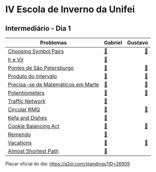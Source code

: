 # IV Escola de Inverno da Unifei

## Intermediário - Dia 1

Problemas | Gabriel | Gustavo
--------- | ------ | ------:
[Choosing Symbol Pairs](http://codeforces.com/problemset/problem/50/B)   | [:balloon:](50BGabriel.cpp) | [:balloon:](50BGustavo.cpp)
[Ir e Vir](https://www.urionlinejudge.com.br/judge/pt/problems/view/1128)    | [:balloon:](1128Gabriel.cpp) | 
[Pontes de São Petersburgo](https://www.urionlinejudge.com.br/judge/pt/problems/view/1203)   | [:balloon:](1203Gabriel.cpp) | [:balloon:](1203Gustavo.cpp) 
[Produto do Intervalo](https://www.urionlinejudge.com.br/judge/pt/problems/view/1301) | [:balloon:](1301Gabriel.cpp) | [:balloon:](1301Gustavo.cpp)
[Precisa-se de Matemáticos em Marte](https://www.urionlinejudge.com.br/judge/pt/problems/view/1804) | [:balloon:](1804Gabriel.cpp) | [:balloon:](1804Gustavo.cpp)
[Potentiometers](https://uva.onlinejudge.org/index.php?option=onlinejudge&page=show_problem&problem=3238) | [:balloon:](12086Gabriel.cpp) | [:balloon:](12086Gustavo.cpp)
[Traffic Network](http://www.spoj.com/problems/TRAFFICN/) | [:balloon:](TRAFFICN-Gabriel.cpp) | 
[Circular RMQ](http://codeforces.com/problemset/problem/52/C) | [:balloon:](52CGabriel.cpp) | [:balloon:](52CGustavo.cpp)
[Kefa and Dishes](http://codeforces.com/problemset/problem/580/D) | [:balloon:](580DGabriel.cpp) | 
[Cookie Balancing Act](https://icpcarchive.ecs.baylor.edu/index.php?option=onlinejudge&page=show_problem&problem=5334) | [:balloon:](7312Gabriel.cpp) | [:balloon:](7312Gustavo.cpp)
[Remendo](https://www.urionlinejudge.com.br/judge/pt/problems/view/1475) | [:balloon:](1475Gabriel.cpp) | 
[Vacations](http://codeforces.com/problemset/problem/698/A) | [:balloon:](698A.cpp) | [:balloon:](698AGustavo.cpp) 
[Almost Shortest Path](http://www.spoj.com/problems/SAMER08A/) | [:balloon:](1391Gabriel.cpp) | 


Placar oficial do dia: 
https://a2oj.com/standings?ID=26909
